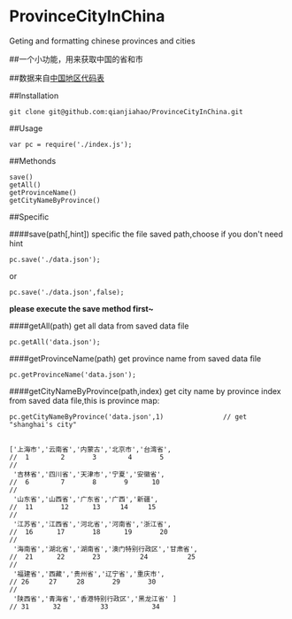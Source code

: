 # ProvinceCityInChina
Geting and formatting chinese provinces and cities

##一个小功能，用来获取中国的省和市

##数据来自[中国地区代码表](http://www.ccb.com/cn/OtherResource/bankroll/html/code_help.html)

##Installation

    git clone git@github.com:qianjiahao/ProvinceCityInChina.git

##Usage

    var pc = require('./index.js');
    
##Methonds

    save()
    getAll()
    getProvinceName()
    getCityNameByProvince()
    

##Specific

####save(path[,hint])
specific the file saved path,choose if you don't need hint 

    pc.save('./data.json');
or

    pc.save('./data.json',false);

**please execute the save method first~**

####getAll(path)
get all data from saved data file

    pc.getAll('data.json');

####getProvinceName(path)
get province name from saved data file

    pc.getProvinceName('data.json');

####getCityNameByProvince(path,index)
get city name by province index from saved data file,this is province map:

    pc.getCityNameByProvince('data.json',1)               // get "shanghai's city"


    ['上海市','云南省','内蒙古','北京市','台湾省', 
    //  1        2       3        4       5
    //
     '吉林省','四川省','天津市','宁夏','安徽省',
    //  6        7       8       9      10
    //
     '山东省','山西省','广东省','广西','新疆',     
    //  11       12      13     14     15
    //
     '江苏省','江西省','河北省','河南省','浙江省',
    //  16      17       18      19       20 
    //
     '海南省','湖北省','湖南省','澳门特别行政区','甘肃省', 
    //  21      22       23          24          25
    //
     '福建省','西藏','贵州省','辽宁省','重庆市',             
    // 26     27     28       29       30
    //
     '陕西省','青海省','香港特别行政区','黑龙江省' ] 
    // 31      32          33           34
